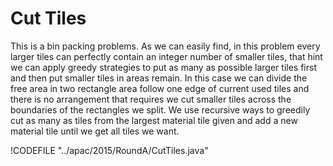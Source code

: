 # Cut Tiles

This is a bin packing problems. As we can easily find, in this problem every larger tiles can perfectly contain
an integer number of smaller tiles, that hint we can apply greedy strategies to put as many as possible larger
tiles first and then put smaller tiles in areas remain. In this case we can divide the free area in two rectangle
area follow one edge of current used tiles and there is no arrangement that requires we cut smaller tiles across
the boundaries of the rectangles we split. We use recursive ways to greedily cut as many as tiles from the largest
material tile given and add a new material tile until we get all tiles we want.

!CODEFILE "../apac/2015/RoundA/CutTiles.java"
